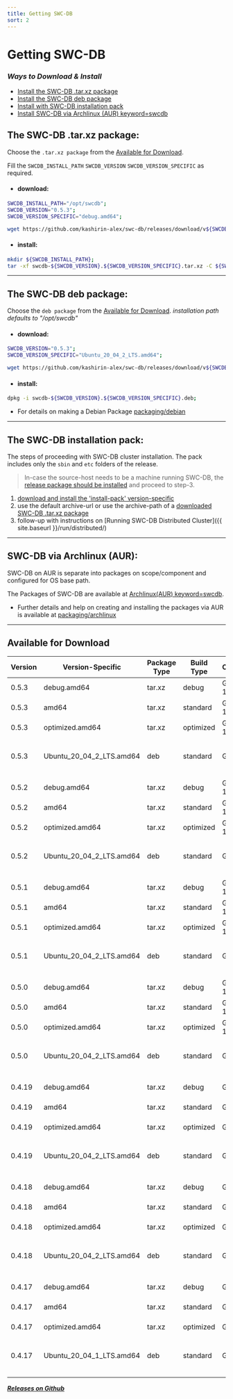 ```yaml
---
title: Getting SWC-DB
sort: 2
---
```




# Getting SWC-DB




### _Ways to Download & Install_

* [Install the SWC-DB .tar.xz package](#the-swc-db-tarxz-package)
* [Install the SWC-DB deb package](#the-swc-db-deb-package)
* [Install with SWC-DB installation pack](#the-swc-db-installation-pack)
* [Install SWC-DB via Archlinux (AUR) keyword=swcdb](#swc-db-via-archlinux-aur)






## The SWC-DB .tar.xz package:
Choose the `.tar.xz package` from the  [Available for Download](#available-for-download).

Fill the ```SWCDB_INSTALL_PATH``` ```SWCDB_VERSION``` ```SWCDB_VERSION_SPECIFIC``` as required.

* #### download:

```bash
SWCDB_INSTALL_PATH="/opt/swcdb";
SWCDB_VERSION="0.5.3";
SWCDB_VERSION_SPECIFIC="debug.amd64";

wget https://github.com/kashirin-alex/swc-db/releases/download/v${SWCDB_VERSION}/swcdb-${SWCDB_VERSION}.${SWCDB_VERSION_SPECIFIC}.tar.xz;
```

* #### install:

```bash
mkdir ${SWCDB_INSTALL_PATH};
tar -xf swcdb-${SWCDB_VERSION}.${SWCDB_VERSION_SPECIFIC}.tar.xz -C ${SWCDB_INSTALL_PATH};
```



***



## The SWC-DB deb package:

Choose the `deb package` from the  [Available for Download](#available-for-download).
_installation path defaults to "/opt/swcdb"_


* #### download:

```bash
SWCDB_VERSION="0.5.3";
SWCDB_VERSION_SPECIFIC="Ubuntu_20_04_2_LTS.amd64";

wget https://github.com/kashirin-alex/swc-db/releases/download/v${SWCDB_VERSION}/swcdb-${SWCDB_VERSION}.${SWCDB_VERSION_SPECIFIC}.deb;
```

* #### install:

```bash
dpkg -i swcdb-${SWCDB_VERSION}.${SWCDB_VERSION_SPECIFIC}.deb;
```
* For details on making a Debian Package [packaging/debian](https://github.com/kashirin-alex/swc-db/tree/master/packaging/debian)



***



## The SWC-DB installation pack:
The steps of proceeding with SWC-DB cluster installation. The pack includes only the `sbin` and `etc` folders of the release.

> In-case the source-host needs to be a machine running SWC-DB, the [release package should be installed](#the-swc-db-tarxz-package) and proceed to step-3.

1. [download and install the 'install-pack' version-specific](#download)
2. use the default archive-url or use the archive-path of a [downloaded SWC-DB .tar.xz package](#download)
3. follow-up with instructions on [Running SWC-DB Distributed Cluster]({{ site.baseurl }}/run/distributed/)



***



## SWC-DB via Archlinux (AUR):
SWC-DB on AUR is separate into packages on scope/component and configured for OS base path.

The Packages of SWC-DB are available at [Archlinux(AUR) keyword=swcdb](https://aur.archlinux.org/packages/?K=swcdb).
* Further details and help on creating and installing the packages via AUR is available at [packaging/archlinux](https://github.com/kashirin-alex/swc-db/tree/master/packaging/archlinux)



***


## Available for Download

|   Version   |   Version-Specific                 |  Package Type     |     Build Type    | Compiler    | Architectures / Platforms           | Link           |
|     ---     |          ---                       |       ---         |        ---        |     ---     | ---                                 |  ---           |
| 0.5.3       | debug.amd64                        | tar.xz            | debug             | GCC-10.3    | GLIBC-2.27 amd64                    | [download](https://github.com/kashirin-alex/swc-db/releases/download/v0.5.3/swcdb-0.5.3.debug.amd64.tar.xz) |
| 0.5.3       | amd64                              | tar.xz            | standard          | GCC-10.3    | GLIBC-2.27 amd64                    | [download](https://github.com/kashirin-alex/swc-db/releases/download/v0.5.3/swcdb-0.5.3.amd64.tar.xz) |
| 0.5.3       | optimized.amd64                    | tar.xz            | optimized         | GCC-10.3    | GLIBC-2.27 amd64                    | [download](https://github.com/kashirin-alex/swc-db/releases/download/v0.5.3/swcdb-0.5.3.optimized.amd64.tar.xz) |
| 0.5.3       | Ubuntu_20_04_2_LTS.amd64           | deb               | standard          | GCC-9.3     | GLIBC-2.31 Ubuntu-20.04LTS amd64    | [download](https://github.com/kashirin-alex/swc-db/releases/download/v0.5.3/swcdb-0.5.3.Ubuntu_20_04_2_LTS.amd64.deb) |
|             |                       |                   |                   |             |                                     |                 |
| 0.5.2       | debug.amd64                        | tar.xz            | debug             | GCC-10.3    | GLIBC-2.27 amd64                    | [download](https://github.com/kashirin-alex/swc-db/releases/download/v0.5.2/swcdb-0.5.2.debug.amd64.tar.xz) |
| 0.5.2       | amd64                              | tar.xz            | standard          | GCC-10.3    | GLIBC-2.27 amd64                    | [download](https://github.com/kashirin-alex/swc-db/releases/download/v0.5.2/swcdb-0.5.2.amd64.tar.xz) |
| 0.5.2       | optimized.amd64                    | tar.xz            | optimized         | GCC-10.3    | GLIBC-2.27 amd64                    | [download](https://github.com/kashirin-alex/swc-db/releases/download/v0.5.2/swcdb-0.5.2.optimized.amd64.tar.xz) |
| 0.5.2       | Ubuntu_20_04_2_LTS.amd64           | deb               | standard          | GCC-9.3     | GLIBC-2.31 Ubuntu-20.04LTS amd64    | [download](https://github.com/kashirin-alex/swc-db/releases/download/v0.5.2/swcdb-0.5.2.Ubuntu_20_04_2_LTS.amd64.deb) |
|             |                       |                   |                   |             |                                     |                 |
| 0.5.1       | debug.amd64                        | tar.xz            | debug             | GCC-10.3    | GLIBC-2.27 amd64                    | [download](https://github.com/kashirin-alex/swc-db/releases/download/v0.5.1/swcdb-0.5.1.debug.amd64.tar.xz) |
| 0.5.1       | amd64                              | tar.xz            | standard          | GCC-10.3    | GLIBC-2.27 amd64                    | [download](https://github.com/kashirin-alex/swc-db/releases/download/v0.5.1/swcdb-0.5.1.amd64.tar.xz) |
| 0.5.1       | optimized.amd64                    | tar.xz            | optimized         | GCC-10.3    | GLIBC-2.27 amd64                    | [download](https://github.com/kashirin-alex/swc-db/releases/download/v0.5.1/swcdb-0.5.1.optimized.amd64.tar.xz) |
| 0.5.1       | Ubuntu_20_04_2_LTS.amd64           | deb               | standard          | GCC-9.3     | GLIBC-2.31 Ubuntu-20.04LTS amd64    | [download](https://github.com/kashirin-alex/swc-db/releases/download/v0.5.1/swcdb-0.5.1.Ubuntu_20_04_2_LTS.amd64.deb) |
|             |                       |                   |                   |             |                                     |                 |
| 0.5.0       | debug.amd64                        | tar.xz            | debug             | GCC-10.3    | GLIBC-2.27 amd64                    | [download](https://github.com/kashirin-alex/swc-db/releases/download/v0.5.0/swcdb-0.5.0.debug.amd64.tar.xz) |
| 0.5.0       | amd64                              | tar.xz            | standard          | GCC-10.3    | GLIBC-2.27 amd64                    | [download](https://github.com/kashirin-alex/swc-db/releases/download/v0.5.0/swcdb-0.5.0.amd64.tar.xz) |
| 0.5.0       | optimized.amd64                    | tar.xz            | optimized         | GCC-10.3    | GLIBC-2.27 amd64                    | [download](https://github.com/kashirin-alex/swc-db/releases/download/v0.5.0/swcdb-0.5.0.optimized.amd64.tar.xz) |
| 0.5.0       | Ubuntu_20_04_2_LTS.amd64           | deb               | standard          | GCC-9.3     | GLIBC-2.31 Ubuntu-20.04LTS amd64    | [download](https://github.com/kashirin-alex/swc-db/releases/download/v0.5.0/swcdb-0.5.0.Ubuntu_20_04_2_LTS.amd64.deb) |
|             |                       |                   |                   |             |                                     |                 |
| 0.4.19      | debug.amd64                        | tar.xz            | debug             | GCC-9.3     | GLIBC-2.27 amd64                    | [download](https://github.com/kashirin-alex/swc-db/releases/download/v0.4.19/swcdb-0.4.19.debug.amd64.tar.xz) |
| 0.4.19      | amd64                              | tar.xz            | standard          | GCC-9.3     | GLIBC-2.27 amd64                    | [download](https://github.com/kashirin-alex/swc-db/releases/download/v0.4.19/swcdb-0.4.19.amd64.tar.xz) |
| 0.4.19      | optimized.amd64                    | tar.xz            | optimized         | GCC-9.3     | GLIBC-2.27 amd64                    | [download](https://github.com/kashirin-alex/swc-db/releases/download/v0.4.19/swcdb-0.4.19.optimized.amd64.tar.xz) |
| 0.4.19      | Ubuntu_20_04_2_LTS.amd64           | deb               | standard          | GCC-9.3     | GLIBC-2.31 Ubuntu-20.04LTS amd64    | [download](https://github.com/kashirin-alex/swc-db/releases/download/v0.4.19/swcdb-0.4.19.Ubuntu_20_04_2_LTS.amd64.deb) |
|             |                       |                   |                   |             |                                     |                 |
| 0.4.18      | debug.amd64                        | tar.xz            | debug             | GCC-9.3     | GLIBC-2.27 amd64                    | [download](https://github.com/kashirin-alex/swc-db/releases/download/v0.4.18/swcdb-0.4.18.debug.amd64.tar.xz) |
| 0.4.18      | amd64                              | tar.xz            | standard          | GCC-9.3     | GLIBC-2.27 amd64                    | [download](https://github.com/kashirin-alex/swc-db/releases/download/v0.4.18/swcdb-0.4.18.amd64.tar.xz) |
| 0.4.18      | optimized.amd64                    | tar.xz            | optimized         | GCC-9.3     | GLIBC-2.27 amd64                    | [download](https://github.com/kashirin-alex/swc-db/releases/download/v0.4.18/swcdb-0.4.18.optimized.amd64.tar.xz) |
| 0.4.18      | Ubuntu_20_04_2_LTS.amd64           | deb               | standard          | GCC-9.3     | GLIBC-2.31 Ubuntu-20.04LTS amd64    | [download](https://github.com/kashirin-alex/swc-db/releases/download/v0.4.18/swcdb-0.4.18.Ubuntu_20_04_2_LTS.amd64.deb) |
|             |                       |                   |                   |             |                                     |                 |
| 0.4.17      | debug.amd64                        | tar.xz            | debug             | GCC-9.3     | GLIBC-2.27 amd64                    | [download](https://github.com/kashirin-alex/swc-db/releases/download/v0.4.17/swcdb-0.4.17.debug.amd64.tar.xz) |
| 0.4.17      | amd64                              | tar.xz            | standard          | GCC-9.3     | GLIBC-2.27 amd64                    | [download](https://github.com/kashirin-alex/swc-db/releases/download/v0.4.17/swcdb-0.4.17.amd64.tar.xz) |
| 0.4.17      | optimized.amd64                    | tar.xz            | optimized         | GCC-9.3     | GLIBC-2.27 amd64                    | [download](https://github.com/kashirin-alex/swc-db/releases/download/v0.4.17/swcdb-0.4.17.optimized.amd64.tar.xz) |
| 0.4.17      | Ubuntu_20_04_1_LTS.amd64           | deb               | standard          | GCC-9.3     | GLIBC-2.31 Ubuntu-20.04LTS amd64    | [download](https://github.com/kashirin-alex/swc-db/releases/download/v0.4.17/swcdb-0.4.17.Ubuntu_20_04_1_LTS.amd64.deb) |
|             |                       |                   |                   |             |                                     |                 |


_**[Releases on Github](https://github.com/kashirin-alex/swc-db/releases)**_


